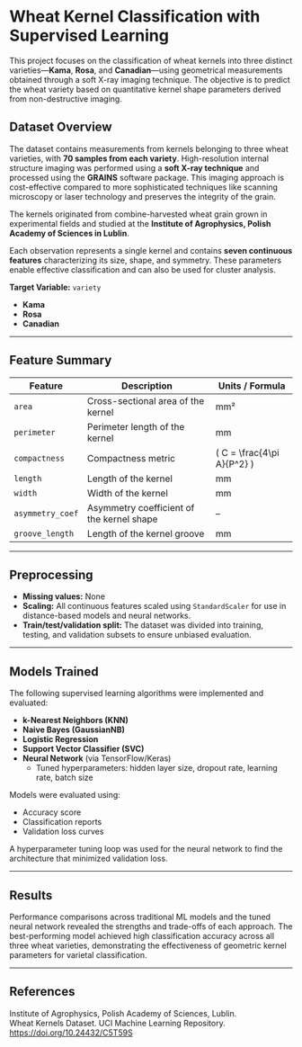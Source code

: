 # Wheat Kernel Classification with Supervised Learning

This project focuses on the classification of wheat kernels into three distinct varieties—**Kama**, **Rosa**, and **Canadian**—using geometrical measurements obtained through a soft X-ray imaging technique. The objective is to predict the wheat variety based on quantitative kernel shape parameters derived from non-destructive imaging.

## Dataset Overview

The dataset contains measurements from kernels belonging to three wheat varieties, with **70 samples from each variety**. High-resolution internal structure imaging was performed using a **soft X-ray technique** and processed using the **GRAINS** software package. This imaging approach is cost-effective compared to more sophisticated techniques like scanning microscopy or laser technology and preserves the integrity of the grain.

The kernels originated from combine-harvested wheat grain grown in experimental fields and studied at the **Institute of Agrophysics, Polish Academy of Sciences in Lublin**.

Each observation represents a single kernel and contains **seven continuous features** characterizing its size, shape, and symmetry. These parameters enable effective classification and can also be used for cluster analysis.

**Target Variable:** `variety`
- **Kama**
- **Rosa**
- **Canadian**

---

## Feature Summary

| Feature                | Description                                                       | Units / Formula                      |
|------------------------|-------------------------------------------------------------------|----------------------------------------|
| `area`                 | Cross-sectional area of the kernel                               | mm²                                   |
| `perimeter`            | Perimeter length of the kernel                                   | mm                                    |
| `compactness`          | Compactness metric                                               | \( C = \frac{4\pi A}{P^2} \)          |
| `length`               | Length of the kernel                                             | mm                                    |
| `width`                | Width of the kernel                                              | mm                                    |
| `asymmetry_coef`       | Asymmetry coefficient of the kernel shape                        | –                                     |
| `groove_length`        | Length of the kernel groove                                      | mm                                    |

---

## Preprocessing

- **Missing values:** None  
- **Scaling:** All continuous features scaled using `StandardScaler` for use in distance-based models and neural networks.  
- **Train/test/validation split:** The dataset was divided into training, testing, and validation subsets to ensure unbiased evaluation.

---

## Models Trained

The following supervised learning algorithms were implemented and evaluated:

- **k-Nearest Neighbors (KNN)**
- **Naive Bayes (GaussianNB)**
- **Logistic Regression**
- **Support Vector Classifier (SVC)**
- **Neural Network** (via TensorFlow/Keras)  
  - Tuned hyperparameters: hidden layer size, dropout rate, learning rate, batch size

Models were evaluated using:
- Accuracy score
- Classification reports
- Validation loss curves

A hyperparameter tuning loop was used for the neural network to find the architecture that minimized validation loss.

---

## Results

Performance comparisons across traditional ML models and the tuned neural network revealed the strengths and trade-offs of each approach. The best-performing model achieved high classification accuracy across all three wheat varieties, demonstrating the effectiveness of geometric kernel parameters for varietal classification.

---

## References

Institute of Agrophysics, Polish Academy of Sciences, Lublin.  
Wheat Kernels Dataset. UCI Machine Learning Repository.  
https://doi.org/10.24432/C5T59S
